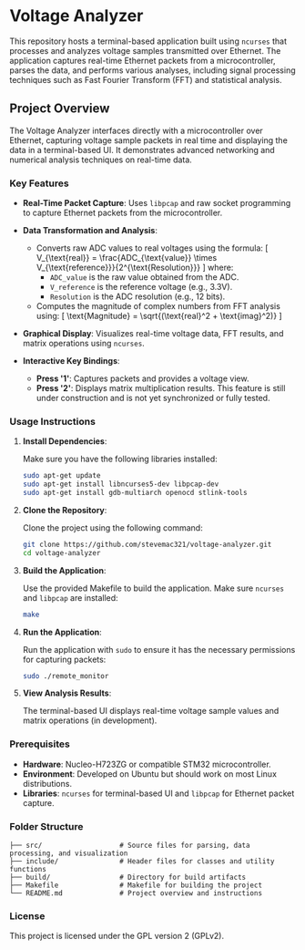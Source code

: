 # Voltage Analyzer

This repository hosts a terminal-based application built using `ncurses` that processes and analyzes voltage samples transmitted over Ethernet. The application captures real-time Ethernet packets from a microcontroller, parses the data, and performs various analyses, including signal processing techniques such as Fast Fourier Transform (FFT) and statistical analysis.

## Project Overview

The Voltage Analyzer interfaces directly with a microcontroller over Ethernet, capturing voltage sample packets in real time and displaying the data in a terminal-based UI. It demonstrates advanced networking and numerical analysis techniques on real-time data.

### Key Features

- **Real-Time Packet Capture**: Uses `libpcap` and raw socket programming to capture Ethernet packets from the microcontroller.
- **Data Transformation and Analysis**:
  - Converts raw ADC values to real voltages using the formula:
    \[
    V_{\text{real}} = \frac{ADC_{\text{value}} \times V_{\text{reference}}}{2^{\text{Resolution}}}
    \]
    where:
    - `ADC_value` is the raw value obtained from the ADC.
    - `V_reference` is the reference voltage (e.g., 3.3V).
    - `Resolution` is the ADC resolution (e.g., 12 bits).
  - Computes the magnitude of complex numbers from FFT analysis using:
    \[
    \text{Magnitude} = \sqrt{(\text{real}^2 + \text{imag}^2)}
    \]

- **Graphical Display**: Visualizes real-time voltage data, FFT results, and matrix operations using `ncurses`.
- **Interactive Key Bindings**:
  - **Press '1'**: Captures packets and provides a voltage view.
  - **Press '2'**: Displays matrix multiplication results. This feature is still under construction and is not yet synchronized or fully tested.

### Usage Instructions

1. **Install Dependencies**:

   Make sure you have the following libraries installed:

   ```bash
   sudo apt-get update
   sudo apt-get install libncurses5-dev libpcap-dev
   sudo apt-get install gdb-multiarch openocd stlink-tools
   ```

2. **Clone the Repository**:

   Clone the project using the following command:

   ```bash
   git clone https://github.com/stevemac321/voltage-analyzer.git
   cd voltage-analyzer
   ```

3. **Build the Application**:

   Use the provided Makefile to build the application. Make sure `ncurses` and `libpcap` are installed:

   ```bash
   make
   ```

4. **Run the Application**:

   Run the application with `sudo` to ensure it has the necessary permissions for capturing packets:

   ```bash
   sudo ./remote_monitor
   ```

5. **View Analysis Results**:

   The terminal-based UI displays real-time voltage sample values and matrix operations (in development).

### Prerequisites

- **Hardware**: Nucleo-H723ZG or compatible STM32 microcontroller.
- **Environment**: Developed on Ubuntu but should work on most Linux distributions.
- **Libraries**: `ncurses` for terminal-based UI and `libpcap` for Ethernet packet capture.

### Folder Structure

```
├── src/                   # Source files for parsing, data processing, and visualization
├── include/               # Header files for classes and utility functions
├── build/                 # Directory for build artifacts
├── Makefile               # Makefile for building the project
└── README.md              # Project overview and instructions
```

### License

This project is licensed under the GPL version 2 (GPLv2).